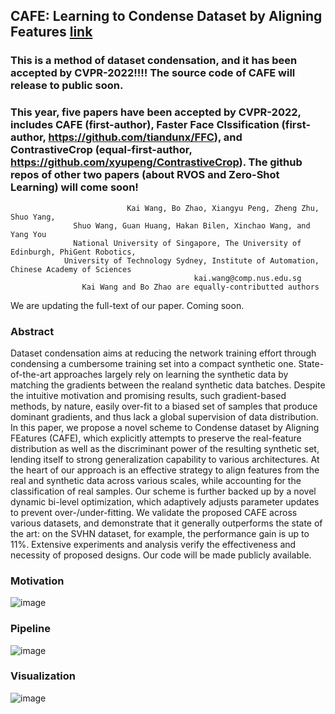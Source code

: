 ## CAFE: Learning to Condense Dataset by Aligning Features [link](https://arxiv.org/pdf/2203.01531.pdf)

### This is a method of dataset condensation, and it has been accepted by CVPR-2022!!!! The source code of CAFE will release to public soon.
### This year, five papers have been accepted by CVPR-2022, includes CAFE (first-author), Faster Face Clssification (first-author, https://github.com/tiandunx/FFC), and ContrastiveCrop (equal-first-author, https://github.com/xyupeng/ContrastiveCrop). The github repos of other two papers (about RVOS and Zero-Shot Learning) will come soon! 


                              Kai Wang, Bo Zhao, Xiangyu Peng, Zheng Zhu, Shuo Yang, 
			      Shuo Wang, Guan Huang, Hakan Bilen, Xinchao Wang, and Yang You
                  National University of Singapore, The University of Edinburgh, PhiGent Robotics, 
	            University of Technology Sydney, Institute of Automation, Chinese Academy of Sciences
                                             kai.wang@comp.nus.edu.sg
			        Kai Wang and Bo Zhao are equally-contributted authors

We are updating the full-text of our paper. Coming soon.



### Abstract

Dataset condensation aims at reducing the network training effort through condensing a cumbersome training set into a compact synthetic one. State-of-the-art approaches largely rely on learning the synthetic data by matching the gradients between the realand synthetic data batches. Despite the intuitive motivation and promising results, such gradient-based methods, by nature, easily over-fit to a biased set of samples that produce dominant gradients, and thus lack a global supervision of data distribution. In this paper, we propose a novel scheme  to Condense dataset by Aligning FEatures (CAFE), which explicitly attempts to preserve 
the real-feature distribution as well as the discriminant power of the resulting  synthetic set, lending itself to strong generalization capability to various architectures. At the heart of our approach is an effective strategy to align features from the real and synthetic data across various scales, while accounting 
for the classification of real samples. Our scheme is further backed up by a novel dynamic bi-level optimization, which adaptively adjusts parameter updates to prevent over-/under-fitting. We validate the proposed CAFE across various datasets, and demonstrate that it generally outperforms the state of the art: on the SVHN dataset, for example, the performance gain is up to 11\%. Extensive experiments and analysis verify the effectiveness and necessity of proposed designs. Our code will be made publicly available. 
	
### Motivation
![image](https://github.com/kaiwang960112/CAFE/blob/main/figs/motivation.png)


### Pipeline
![image](https://github.com/kaiwang960112/CAFE/blob/main/figs/pipeline.png)

### Visualization
![image](https://github.com/kaiwang960112/CAFE/blob/main/figs/visualization.png)



